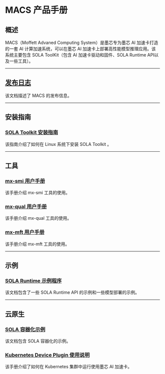 # MACS 产品手册

## 概述

MACS（Moffett Advaned Computing System）是墨芯专为墨芯 AI 加速卡打造的一套 AI 计算加速系统，可以在墨芯 AI 加速卡上部署高性能模型推理应用。该系统主要包含 SOLA ToolKit（包含 AI 加速卡驱动和固件、SOLA Runtime API以及一些工具）。

------

## [发布日志](https://docs.moffettai.com/docs/macs-1.2/release_notes.html)
该文档描述了 MACS 的发布信息。

------
## 安装指南

### [SOLA Toolkit 安装指南](https://docs.moffettai.com/docs/macs-1.2/installation/sola-toolkit-installation-guide.html)
该指南介绍了如何在 Linux 系统下安装 SOLA Toolkit 。

------

## 工具

### [mx-smi 用户手册](https://docs.moffettai.com/docs/macs-1.2/tool/smi-userguide.html)
该手册介绍 mx-smi 工具的使用。
### [mx-qual 用户手册](https://docs.moffettai.com/docs/macs-1.1.3/tool/qual-userguide.html)
该手册介绍 mx-qual 工具的使用。
### [mx-mft 用户手册](https://docs.moffettai.com/docs/macs-1.1.3/tool/mx-mft-userguide.html)
该手册介绍 mx-mft 工具的使用。

------
## 示例

### [SOLA Runtime 示例程序](https://docs.moffettai.com/docs/macs-1.2/sola-demo/SOLA-demo-overview.html)
该文档包含了一些 SOLA Runtime API 的示例和一些模型部署的示例。

------
## 云原生

### [SOLA 容器化示例](https://docs.moffettai.com/docs/macs-1.2/AI-Native/SOLA-docker.html)
该文档包含 SOLA 容器化的示例。

### [Kubernetes Device Plugin 使用说明](https://docs.moffettai.com/docs/macs-1.2/AI-Native/k8s-device-plugin.html)
该手册介绍了如何在 Kubernetes 集群中运行使用墨芯 AI 加速卡。
